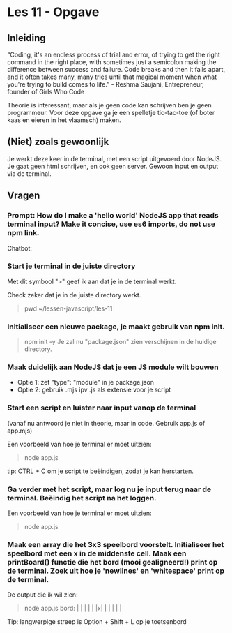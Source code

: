 # Les 11 - Opgave

## Inleiding

“Coding, it's an endless process of trial and error, of trying to get the right command in the right place, with sometimes just a semicolon making the difference between success and failure. Code breaks and then it falls apart, and it often takes many, many tries until that magical moment when what you're trying to build comes to life.” - Reshma Saujani, Entrepreneur, founder of Girls Who Code

Theorie is interessant, maar als je geen code kan schrijven ben je geen programmeur. Voor deze opgave ga je een spelletje tic-tac-toe (of boter kaas en eieren in het vlaamsch) maken.


## (Niet) zoals gewoonlijk

Je werkt deze keer in de terminal, met een script uitgevoerd door NodeJS. Je gaat geen html schrijven, en ook geen server. Gewoon input en output via de terminal.

## Vragen

### Prompt: How do I make a 'hello world' NodeJS app that reads terminal input? Make it concise, use es6 imports, do not use npm link.

Chatbot:

### Start je terminal in de juiste directory
Met dit symbool ">" geef ik aan dat je in de terminal werkt.

Check zeker dat je in de juiste directory werkt.
> pwd
~/lessen-javascript/les-11

### Initialiseer een nieuwe package, je maakt gebruik van npm init.

> npm init -y
Je zal nu "package.json" zien verschijnen in de huidige directory.

### Maak duidelijk aan NodeJS dat je een JS module wilt bouwen
- Optie 1: zet "type": "module" in je package.json
- Optie 2: gebruik .mjs ipv .js als extensie voor je script

### Start een script en luister naar input vanop de terminal
(vanaf nu antwoord je niet in theorie, maar in code. Gebruik app.js of app.mjs)

Een voorbeeld van hoe je terminal er moet uitzien:
> node app.js
> <typ iets>

tip: CTRL + C om je script te beëindigen, zodat je kan herstarten.

### Ga verder met het script, maar log nu je input terug naar de terminal. Beëindig het script na het loggen.
Een voorbeeld van hoe je terminal er moet uitzien:
> node app.js
> <typ iets>
> <log hier de input>
> <exit the program>

### Maak een array die het 3x3 speelbord voorstelt. Initialiseer het speelbord met een x in de middenste cell. Maak een printBoard() functie die het bord (mooi gealigneerd!) print op de terminal. Zoek uit hoe je 'newlines' en 'whitespace' print op de terminal.

De output die ik wil zien:
> node app.js
> bord:
  | | | |
  | |x| |
  | | | |

Tip: langwerpige streep is Option + Shift + L op je toetsenbord